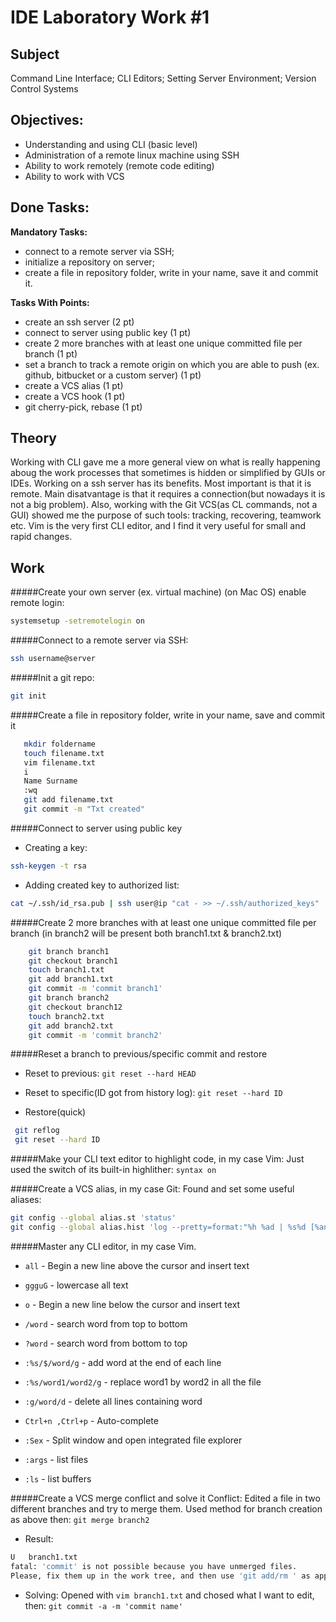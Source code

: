 # IDE Laboratory Work #1

## Subject

Command Line Interface; CLI Editors; Setting Server Environment; Version Control Systems

## Objectives:
  - Understanding and using CLI (basic level)
  - Administration of a remote linux machine using SSH
  - Ability to work remotely (remote code editing)
  - Ability to work with VCS

## Done Tasks:
**Mandatory Tasks:**
  - connect to a remote server via SSH;
  - initialize a repository on server;
  - create a file in repository folder, write in your name, save it and commit it.

**Tasks With Points:**
  - create an ssh server (2 pt)
  - connect to server using public key (1 pt)
  - create 2 more branches with at least one unique committed file per branch (1 pt)
  - set a branch to track a remote origin on which you are able to push (ex. github, bitbucket or a custom server) (1 pt)
  - create a VCS alias (1 pt)
  - create a VCS hook (1 pt)
  - git cherry-pick, rebase (1 pt)


## Theory
  Working with CLI gave me a more general view on what is really happening aboug the work processes that sometimes is hidden or simplified by GUIs or IDEs. Working on a ssh server has its benefits. Most important is that it is remote. Main disatvantage is that it requires a connection(but nowadays it is not a big problem).
  Also, working with the Git VCS(as CL commands, not a GUI) showed me the purpose of such tools: tracking, recovering, teamwork etc.
  Vim is the very first CLI editor, and I find it very useful for small and rapid changes.

## Work

#####Create your own server (ex. virtual machine)
(on Mac OS) enable remote login:
````sh
systemsetup -setremotelogin on
````

#####Connect to a remote server via SSH:

````sh
ssh username@server
````

#####Init a git repo:
````sh
git init
````

#####Create a file in repository folder, write in your name, save and commit it
````sh
   mkdir foldername
   touch filename.txt
   vim filename.txt                  
   i                             
   Name Surname              
   :wq                           
   git add filename.txt              
   git commit -m "Txt created"
````

#####Connect to server using public key
  - Creating a key:
  
  ````sh 
  ssh-keygen -t rsa
  ````

  - Adding created key to authorized list:
   ````sh
   cat ~/.ssh/id_rsa.pub | ssh user@ip "cat - >> ~/.ssh/authorized_keys"
   ````

#####Create 2 more branches with at least one unique committed file per branch
(in branch2 will be present both branch1.txt & branch2.txt)
````sh
    git branch branch1
    git checkout branch1
    touch branch1.txt        
    git add branch1.txt      
    git commit -m 'commit branch1'
    git branch branch2
    git checkout branch12
    touch branch2.txt        
    git add branch2.txt      
    git commit -m 'commit branch2'
````
  
#####Reset a branch to previous/specific commit and restore

  - Reset to previous:
  `git reset --hard HEAD`

  - Reset to specific(ID got from history log): 
  `git reset --hard ID`

  - Restore(quick)
  ````sh
   git reflog          
   git reset --hard ID
  ````


#####Make your CLI text editor to highlight code, in my case Vim:
Just used the switch of its built-in highlither:
`syntax on`

#####Create a VCS alias, in my case Git:
Found and set some useful aliases:
````sh
git config --global alias.st 'status'
git config --global alias.hist 'log --pretty=format:"%h %ad | %s%d [%an]" --graph --date=short'
````

#####Master any CLI editor, in my case Vim.

- `all` - Begin a new line above the cursor and insert text

- `ggguG` - lowercase all text

- `o` - Begin a new line below the cursor and insert text

- `/word` - search word from top to bottom

- `?word` - search word from bottom to top

- `:%s/$/word/g` - add word at the end of each line

- `:%s/word1/word2/g` - replace word1  by word2 in all  the file

- `:g/word/d`  - delete all lines containing word

- `Ctrl+n ,Ctrl+p` - Auto-complete

- `:Sex` - Split window and open integrated file explorer

- `:args` - list files

- `:ls` - list buffers


#####Create a VCS merge conflict and solve it
Conflict: Edited a file in two different branches and try to merge them.
Used method for branch creation as above then:
`git merge branch2`

- Result:
````sh
U   branch1.txt
fatal: 'commit' is not possible because you have unmerged files.
Please, fix them up in the work tree, and then use 'git add/rm ' as appropriate to mark resolution and make a commit, or use 'git commit -a'.
````
- Solving: 
Opened with `vim branch1.txt` and chosed what I want to edit, then:
`git commit -a -m 'commit name'`


  
  
